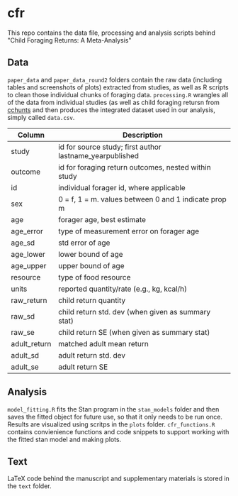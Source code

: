 # cfr
This repo contains the data file, processing and analysis scripts behind "Child Foraging Returns: A Meta-Analysis"

## Data
`paper_data` and `paper_data_round2` folders contain the raw data (including tables and screenshots of plots) extracted from studies, as well as R scripts to clean those individual chunks of foraging data. `processing.R` wrangles all of the data from individual studies (as well as child foraging retursn from [cchunts](https://github.com/rmcelreath/cchunts) and then produces the integrated dataset used in our analysis, simply called `data.csv`.

Column | Description
---------|-------------
study | id for source study; first author lastname_yearpublished
outcome | id for foraging return outcomes, nested within study
id | individual forager id, where applicable
sex | 0 = f, 1 = m. values between 0 and 1 indicate prop m
age | forager age, best estimate
age_error | type of measurement error on forager age
age_sd | std error of age
age_lower | lower bound of age
age_upper | upper bound of age
resource | type of food resource
units | reported quantity/rate (e.g., kg, kcal/h)
raw_return | child return quantity
raw_sd | child return std. dev (when given as summary stat)
raw_se | child return SE (when given as summary stat)
adult_return | matched adult mean return
adult_sd | adult return std. dev
adult_se | adult return SE

## Analysis
`model_fitting.R` fits the Stan program in the `stan_models` folder and then saves the fitted object for future use, so that it only needs to be run once. Results are visualized using scritps in the `plots` folder. `cfr_functions.R` contains convienience functions and code snippets to support working with the fitted stan model and making plots.

## Text
LaTeX code behind the manuscript and supplementary materials is stored in the `text` folder.
